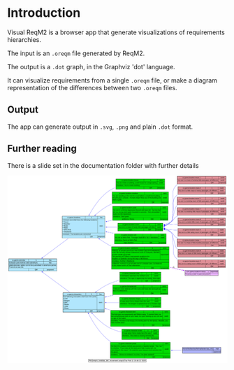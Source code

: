 Introduction
=============

Visual ReqM2 is a browser app that generate visualizations of requirements hierarchies.

The input is an `.oreqm` file generated by ReqM2.

The output is a `.dot` graph, in the Graphviz 'dot' language.

It can visualize requirements from a single `.oreqm` file, or make a diagram representation of the differences between two `.oreqm` files.

Output
------
The app can generate output in `.svg`, `.png` and plain `.dot` format.

Further reading
---------------
There is a slide set in the documentation folder with further details

![Image](documentation/example_diagram.svg "Graph")


